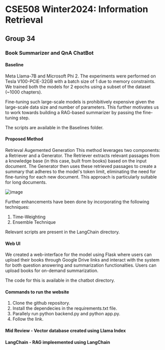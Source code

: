 # CSE508 Winter2024: Information Retrieval
## Group 34

### Book Summarizer and QnA ChatBot

#### Baseline
Meta Llama-7B and Microsoft Phi 2. The experiments were performed on Tesla V100-PCIE-32GB with a batch size of 1 due to memory constraints. We trained both the models for 2 epochs using a subset of the dataset (~1000 chapters). 

Fine-tuning such large-scale models is prohibitively expensive given the large-scale data size and number of parameters. This further motivates us to work towards building a RAG-based summarizer by passing the fine-tuning step.

The scripts are available in the Baselines folder.

#### Proposed Method
Retrieval Augemented Generation
This method leverages two components: a Retriever and a Generator. The Retriever extracts relevant passages from a knowledge base (in this case, built from books) based on the input document. The Generator then uses these retrieved passages to create a summary that adheres to the model's token limit, eliminating the need for fine-tuning for each new document. This approach is particularly suitable for long documents.

![image](https://github.com/DevyaniKoshal/CSE508_Winter2024_Group_34/assets/114855347/d5732a0b-fe40-4b16-ad0b-481b645873c0)

Further enhancements have been done by incorporating the following techniques:
1. Time-Weighting
2. Ensemble Technique

Relevant scripts are present in the LangChain directory.

#### Web UI
We created a web-interface for the model using Flask where users can upload their books through Google Drive links and interact with the system for both question answering and summarization functionalties. Users can upload books for on-demand summarization.

The code for this is available in the chatbot directory.


#### Commands to run the website
1. Clone the github repository.
2. Install the dependecies in the requirements.txt file.
3. Parallely run python backend.py and python app.py.
4. Follow the link.

#### Mid Review - Vector database created using Llama Index
#### LangChain - RAG impleemented using LangChain
